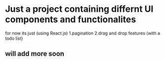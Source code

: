 # Just a project containing differnt UI components and functionalites

for now its just (using React.js)
1.pagination
2.drag and drop features (with a todo list)

## will add more soon

